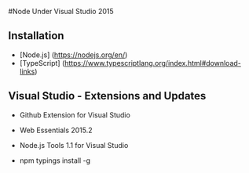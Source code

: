 #Node Under Visual Studio 2015

Installation
----------------------
* [Node.js] (https://nodejs.org/en/)
* [TypeScript] (https://www.typescriptlang.org/index.html#download-links)

Visual Studio - Extensions and Updates
--------------------------
* Github Extension for Visual Studio
* Web Essentials 2015.2
* Node.js Tools 1.1 for Visual Studio

* npm typings install -g

